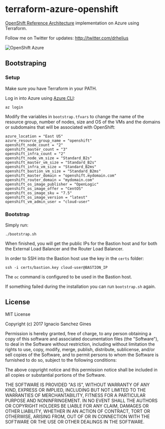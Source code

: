terraform-azure-openshift
=========================

[OpenShift Reference Architecture](https://blog.openshift.com/openshift-container-platform-reference-architecture-implementation-guides/) implementation on Azure using Terraform.

Follow me on Twitter for updates: http://twitter.com/drhelius

![OpenShift Azure](https://blog.openshift.com/wp-content/uploads/refarch-ocp-on-azure-v6.png)

Bootstraping
------------
### Setup
Make sure you have Terraform in your PATH.

Log in into Azure using [Azure CLI](https://docs.microsoft.com/en-us/cli/azure/?view=azure-cli-latest):

```
az login
```

Modify the variables in ```bootstrap.tfvars``` to change the name of the resource group, number of nodes, size and OS of the VMs and the domains or subdomains that will be associated with OpenShift:

```
azure_location = "East US"
azure_resource_group_name = "openshift"
openshift_node_count = "2"
openshift_master_count = "3"
openshift_infra_count = "2"
openshift_node_vm_size = "Standard_B2s"
openshift_master_vm_size = "Standard_B2s"
openshift_infra_vm_size = "Standard_B2ms"
openshift_bastion_vm_size = "Standard_B2ms"
openshift_master_domain = "openshift.mydomain.com"
openshift_router_domain = "mydomain.com"
openshift_os_image_publisher = "OpenLogic"
openshift_os_image_offer = "CentOS"
openshift_os_image_sku = "7.5"
openshift_os_image_version = "latest"
openshift_vm_admin_user = "cloud-user"
```

### Bootstrap

Simply run:
```
./bootstrap.sh
```

When finished, you will get the public IPs for the Bastion host and for both the External Load Balancer and the Router Load Balancer.

In order to SSH into the Bastion host use the key in the ```certs``` folder:
```
ssh -i certs/bastion.key cloud-user@BASTION_IP
```

The ```oc``` command is configured to be used in the Bastion host.

If something failed during the installation you can run ```bootstrap.sh``` again.

License
-------
MIT License

Copyright (c) 2017 Ignacio Sanchez Gines

Permission is hereby granted, free of charge, to any person obtaining a copy
of this software and associated documentation files (the "Software"), to deal
in the Software without restriction, including without limitation the rights
to use, copy, modify, merge, publish, distribute, sublicense, and/or sell
copies of the Software, and to permit persons to whom the Software is
furnished to do so, subject to the following conditions:

The above copyright notice and this permission notice shall be included in all
copies or substantial portions of the Software.

THE SOFTWARE IS PROVIDED "AS IS", WITHOUT WARRANTY OF ANY KIND, EXPRESS OR
IMPLIED, INCLUDING BUT NOT LIMITED TO THE WARRANTIES OF MERCHANTABILITY,
FITNESS FOR A PARTICULAR PURPOSE AND NONINFRINGEMENT. IN NO EVENT SHALL THE
AUTHORS OR COPYRIGHT HOLDERS BE LIABLE FOR ANY CLAIM, DAMAGES OR OTHER
LIABILITY, WHETHER IN AN ACTION OF CONTRACT, TORT OR OTHERWISE, ARISING FROM,
OUT OF OR IN CONNECTION WITH THE SOFTWARE OR THE USE OR OTHER DEALINGS IN THE
SOFTWARE.
